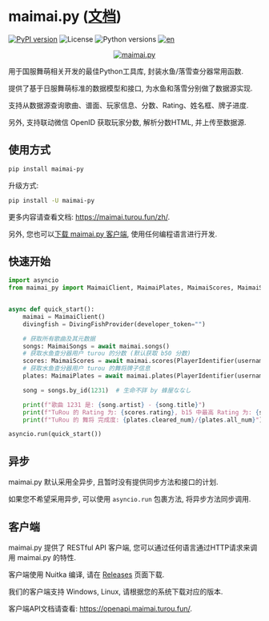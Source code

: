 # maimai.py ([文档](https://maimai.turou.fun/zh))

[![PyPI version](https://img.shields.io/pypi/v/maimai-py)](https://pypi.org/project/maimai-py/)
![License](https://img.shields.io/pypi/l/maimai-py)
![Python versions](https://img.shields.io/pypi/pyversions/maimai-py)
[![en](https://img.shields.io/badge/README-en-red.svg)](https://github.com/TrueRou/maimai.py/blob/main/README.md)

<p align="center">
  <a href="https://maimai.turou.fun/zh">
      <img src="https://s2.loli.net/2024/12/23/oXGnIBJS3Whd54p.png" alt="maimai.py" />
  </a>
</p>

用于国服舞萌相关开发的最佳Python工具库, 封装水鱼/落雪查分器常用函数.

提供了基于日服舞萌标准的数据模型和接口, 为水鱼和落雪分别做了数据源实现.

支持从数据源查询歌曲、谱面、玩家信息、分数、Rating、姓名框、牌子进度.

另外, 支持联动微信 OpenID 获取玩家分数, 解析分数HTML, 并上传至数据源.

## 使用方式

```bash
pip install maimai-py
```

升级方式:

```bash
pip install -U maimai-py
```

更多内容请查看文档: https://maimai.turou.fun/zh/.

另外, 您也可以[下载 maimai.py 客户端](https://github.com/TrueRou/maimai.py/releases), 使用任何编程语言进行开发.

## 快速开始

```python
import asyncio
from maimai_py import MaimaiClient, MaimaiPlates, MaimaiScores, MaimaiSongs, PlayerIdentifier, LXNSProvider, DivingFishProvider


async def quick_start():
    maimai = MaimaiClient()
    divingfish = DivingFishProvider(developer_token="")

    # 获取所有歌曲及其元数据
    songs: MaimaiSongs = await maimai.songs()
    # 获取水鱼查分器用户 turou 的分数 (默认获取 b50 分数)
    scores: MaimaiScores = await maimai.scores(PlayerIdentifier(username="turou"), provider=divingfish)
    # 获取水鱼查分器用户 turou 的舞将牌子信息
    plates: MaimaiPlates = await maimai.plates(PlayerIdentifier(username="turou"), "舞将", provider=divingfish)

    song = songs.by_id(1231)  # 生命不詳 by 蜂屋ななし

    print(f"歌曲 1231 是: {song.artist} - {song.title}")
    print(f"TuRou 的 Rating 为: {scores.rating}, b15 中最高 Rating 为: {scores.scores_b15[0].dx_rating}")
    print(f"TuRou 的 舞将 完成度: {plates.cleared_num}/{plates.all_num}")

asyncio.run(quick_start())
```

## 异步

maimai.py 默认采用全异步, 且暂时没有提供同步方法和接口的计划.

如果您不希望采用异步, 可以使用 `asyncio.run` 包裹方法, 将异步方法同步调用.

## 客户端

maimai.py 提供了 RESTful API 客户端, 您可以通过任何语言通过HTTP请求来调用 maimai.py 的特性.

客户端使用 Nuitka 编译, 请在 [Releases](https://github.com/TrueRou/maimai.py/releases) 页面下载.

我们的客户端支持 Windows, Linux, 请根据您的系统下载对应的版本.

客户端API文档请查看: https://openapi.maimai.turou.fun/.